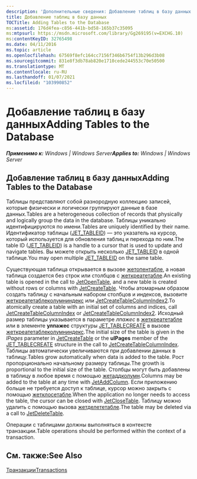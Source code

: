 ```yaml
---
description: 'Дополнительные сведения: Добавление таблиц в базу данных'
title: Добавление таблиц в базу данных
TOCTitle: Adding Tables to the Database
ms:assetid: 176d4fea-c856-441b-bd58-165b37c35095
ms:mtpsurl: https://msdn.microsoft.com/library/Gg269195(v=EXCHG.10)
ms:contentKeyID: 32765498
ms.date: 04/11/2016
ms.topic: article
ms.openlocfilehash: 67569f8efc164cc7156f346b6754f13b296d3b08
ms.sourcegitcommit: 831e8f3db78ab820e1710cede244553c70e50500
ms.translationtype: MT
ms.contentlocale: ru-RU
ms.lasthandoff: 01/07/2021
ms.locfileid: "103990852"
---
```

# <a name="adding-tables-to-the-database"></a><span data-ttu-id="25418-103">Добавление таблиц в базу данных</span><span class="sxs-lookup"><span data-stu-id="25418-103">Adding Tables to the Database</span></span>


<span data-ttu-id="25418-104">_**Применимо к:** Windows | Windows Server_</span><span class="sxs-lookup"><span data-stu-id="25418-104">_**Applies to:** Windows | Windows Server_</span></span>

## <a name="adding-tables-to-the-database"></a><span data-ttu-id="25418-105">Добавление таблиц в базу данных</span><span class="sxs-lookup"><span data-stu-id="25418-105">Adding Tables to the Database</span></span>

<span data-ttu-id="25418-106">Таблицы представляют собой разнородную коллекцию записей, которые физически и логически группируют данные в базе данных.</span><span class="sxs-lookup"><span data-stu-id="25418-106">Tables are a heterogeneous collection of records that physically and logically group the data in the database.</span></span> <span data-ttu-id="25418-107">Таблицы уникально идентифицируются по имени.</span><span class="sxs-lookup"><span data-stu-id="25418-107">Tables are uniquely identified by their name.</span></span> <span data-ttu-id="25418-108">Идентификатор таблицы ([JET_TABLEID](./jet-tableid.md)) — это указатель на курсор, который используется для обновления таблиц и перехода по ним.</span><span class="sxs-lookup"><span data-stu-id="25418-108">The table ID ([JET_TABLEID](./jet-tableid.md)) is a handle to a cursor that is used to update and navigate tables.</span></span> <span data-ttu-id="25418-109">Вы можете открыть несколько [JET_TABLEID](./jet-tableid.md) в одной таблице.</span><span class="sxs-lookup"><span data-stu-id="25418-109">You may open multiple [JET_TABLEID](./jet-tableid.md) on the same table.</span></span>

<span data-ttu-id="25418-110">Существующая таблица открывается в вызове [жетопентабле](./jetopentable-function.md), а новая таблица создается без строк или столбцов с [жеткреатетабле](./jetcreatetable-function.md).</span><span class="sxs-lookup"><span data-stu-id="25418-110">An existing table is opened in the call to [JetOpenTable](./jetopentable-function.md), and a new table is created without rows or columns with [JetCreateTable](./jetcreatetable-function.md).</span></span> <span data-ttu-id="25418-111">Чтобы атомарным образом создать таблицу с начальным набором столбцов и индексов, вызовите [жеткреатетаблеколумниндекс](./jetcreatetablecolumnindex-function.md) или [JetCreateTableColumnIndex2](./jetcreatetablecolumnindex2-function.md).</span><span class="sxs-lookup"><span data-stu-id="25418-111">To atomically create a table with an initial set of columns and indices, call [JetCreateTableColumnIndex](./jetcreatetablecolumnindex-function.md) or [JetCreateTableColumnIndex2](./jetcreatetablecolumnindex2-function.md).</span></span> <span data-ttu-id="25418-112">Исходный размер таблицы указывается в параметре *лпажес* в [жеткреатетабле](./jetcreatetable-function.md) или в элементе **улпажес** структуры [JET_TABLECREATE](./jet-tablecreate-structure.md) в вызове [жеткреатетаблеколумниндекс](./jetcreatetablecolumnindex-function.md).</span><span class="sxs-lookup"><span data-stu-id="25418-112">The initial size of the table is given in the *lPages* parameter in [JetCreateTable](./jetcreatetable-function.md) or the **ulPages** member of the [JET_TABLECREATE](./jet-tablecreate-structure.md) structure in the call to [JetCreateTableColumnIndex](./jetcreatetablecolumnindex-function.md).</span></span> <span data-ttu-id="25418-113">Таблицы автоматически увеличиваются при добавлении данных в таблицу.</span><span class="sxs-lookup"><span data-stu-id="25418-113">Tables grow automatically when data is added to the table.</span></span> <span data-ttu-id="25418-114">Рост пропорционально начальному размеру таблицы.</span><span class="sxs-lookup"><span data-stu-id="25418-114">The growth is proportional to the initial size of the table.</span></span> <span data-ttu-id="25418-115">Столбцы могут быть добавлены в таблицу в любое время с помощью [жетаддколумн](./jetaddcolumn-function.md).</span><span class="sxs-lookup"><span data-stu-id="25418-115">Columns may be added to the table at any time with [JetAddColumn](./jetaddcolumn-function.md).</span></span> <span data-ttu-id="25418-116">Если приложению больше не требуется доступ к таблице, курсор можно закрыть с помощью [жетклосетабле](./jetclosetable-function.md).</span><span class="sxs-lookup"><span data-stu-id="25418-116">When the application no longer needs to access the table, the cursor can be closed with [JetCloseTable](./jetclosetable-function.md).</span></span> <span data-ttu-id="25418-117">Таблицу можно удалить с помощью вызова [жетделететабле](./jetdeletetable-function.md).</span><span class="sxs-lookup"><span data-stu-id="25418-117">The table may be deleted via a call to [JetDeleteTable](./jetdeletetable-function.md).</span></span>

<span data-ttu-id="25418-118">Операции с таблицами должны выполняться в контексте транзакции.</span><span class="sxs-lookup"><span data-stu-id="25418-118">Table operations should be performed within the context of a transaction.</span></span>

## <a name="see-also"></a><span data-ttu-id="25418-119">См. также:</span><span class="sxs-lookup"><span data-stu-id="25418-119">See Also</span></span>

[<span data-ttu-id="25418-120">Транзакции</span><span class="sxs-lookup"><span data-stu-id="25418-120">Transactions</span></span>](./transactions.md)
